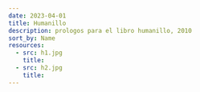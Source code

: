 ```yaml
---
date: 2023-04-01
title: Humanillo
description: prologos para el libro humanillo, 2010
sort_by: Name
resources:
  - src: h1.jpg
    title:
  - src: h2.jpg
    title:
---
```

